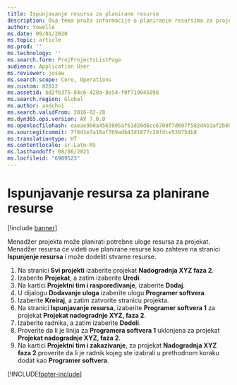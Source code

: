 ```yaml
---
title: Ispunjavanje resursa za planirane resurse
description: Ova tema pruža informacije o planiranim resursima za projekat.
author: Yowelle
ms.date: 09/01/2020
ms.topic: article
ms.prod: ''
ms.technology: ''
ms.search.form: ProjProjectsListPage
audience: Application User
ms.reviewer: josaw
ms.search.scope: Core, Operations
ms.custom: 82022
ms.assetid: bd2fb375-84c6-428a-8e54-f0f719045898
ms.search.region: Global
ms.author: andchoi
ms.search.validFrom: 2016-02-28
ms.dyn365.ops.version: AX 7.0.0
ms.openlocfilehash: eaeae9b0a4563805af61d20d6cc6709f7d697f582d4b1af2b883b292ac482af5
ms.sourcegitcommit: 7f8d1e7a16af769adb43d1877c28fdce53975db8
ms.translationtype: HT
ms.contentlocale: sr-Latn-RS
ms.lasthandoff: 08/06/2021
ms.locfileid: "6989523"
---
```

# <a name="resource-fulfillment-for-planned-resources"></a>Ispunjavanje resursa za planirane resurse

[!include [banner](../includes/banner.md)]

Menadžer projekta može planirati potrebne uloge resursa za projekat. Menadžer resursa će videti ove planirane resurse kao zahteve na stranici **Ispunjenje resursa** i može dodeliti stvarne resurse.

1. Na stranici **Svi projekti** izaberite projekat **Nadogradnja XYZ faza 2**.
2. Izaberite **Projekat**, a zatim izaberite **Uredi**.
3. Na kartici **Projektni tim i raspoređivanje**, izaberite **Dodaj**.
4. U dijalogu **Dodavanje uloga** izaberite ulogu **Programer softvera**.
5. Izaberite **Kreiraj**, a zatim zatvorite stranicu projekta.
6. Na stranici **Ispunjavanje resursa**, izaberite **Programer softvera 1** za projekat **Projekat nadogradnje XYZ, faza 2**.
7. Izaberite radnika, a zatim izaberite **Dodeli**.
8. Proverite da li je linija za **Programera softvera 1** uklonjena za projekat **Projekat nadogradnje XYZ, faza 2**.
9. Na kartici **Projektni tim i zakazivanje**, za projekat **Nadogradnja XYZ faza 2** proverite da li je radnik kojeg ste izabrali u prethodnom koraku dodat kao **Programer softvera**.


[!INCLUDE[footer-include](../includes/footer-banner.md)]